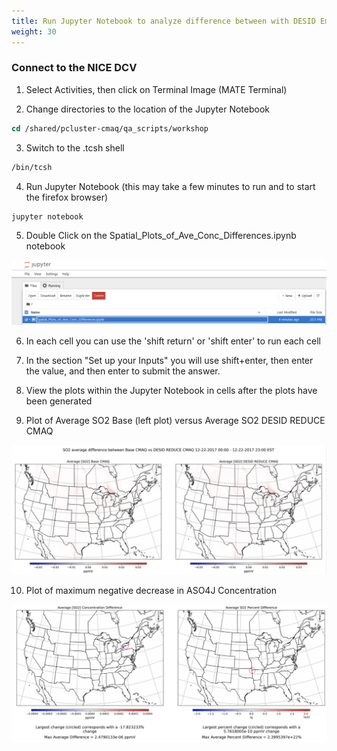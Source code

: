 ```yaml
---
title: Run Jupyter Notebook to analyze difference between with DESID Emissions and the base case (no emission reduction)
weight: 30 
---
```


###  Connect to the NICE DCV 

1. Select Activities, then click on Terminal Image (MATE Terminal)

2. Change directories to the location of the Jupyter Notebook 

```csh
cd /shared/pcluster-cmaq/qa_scripts/workshop
```

3. Switch to the .tcsh shell

```csh
/bin/tcsh
```

4. Run Jupyter Notebook  (this may take a few minutes to run and to start the firefox browser)

```csh
jupyter notebook
```


5. Double Click on the Spatial_Plots_of_Ave_Conc_Differences.ipynb notebook

![jupyter notebook](/static/images/5-jupyter-notebook-avg-conc-diff.png)

6. In each cell you can use the 'shift return'  or 'shift enter' to run each cell

7. In the section "Set up your Inputs" you will use shift+enter, then enter the value, and then enter to submit the answer.

8. View the plots within the Jupyter Notebook in cells after the plots have been generated 

9. Plot of Average SO2 Base (left plot) versus Average SO2 DESID REDUCE CMAQ

![maximum negative decrease in SO2 Concentration](/static/images/6-SO2-average-base-vs-desid.png)

10. Plot of maximum negative decrease in ASO4J Concentration

![maximum negative decrease in ASO4J Concentration](/static/images/6-SO2-diff-vs-perc-diff.png)
